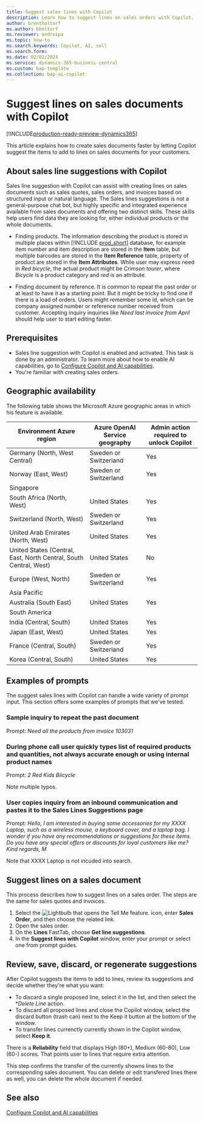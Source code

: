```yaml
---
title: Suggest sales lines with Copilot
description: Learn how to suggest lines on sales orders with Copilot.
author: brentholtorf
ms.author: bholtorf
ms.reviewer: andreipa
ms.topic: how-to
ms.search.keywords: Copilot, AI, sell
ms.search.form:
ms.date: 02/02/2024
ms.service: dynamics-365-business-central
ms.custom: bap-template
ms.collection: bap-ai-copilot
---
```


# Suggest lines on sales documents with Copilot

[!INCLUDE[production-ready-preview-dynamics365](includes/production-ready-preview-dynamics365.md)]

This article explains how to create sales documents faster by letting Copilot suggest the items to add to lines on sales documents for your customers.

## About sales line suggestions with Copilot

Sales line suggestion with Copilot can assist with creating lines on sales documents such as sales quotes, sales orders, and invoices based on structured input or natural language. The Sales lines suggestions is not a general-purpose chat bot, but highly specific and integrated experience available from sales documents and offering two distinct skills. These skills help users find data they are looking for, either individual products or the whole documents.

* Finding products.
The information describing the product is stored in multiple places within [!INCLUDE [prod_short](includes/prod_short.md)] database, for example item number and item description are stored in the **Item** table, but multiple barcodes are stored in the **Item Reference** table, property of product are stored in the **Item Attributes**. While user may express need in *Red bicycle*, the actual product might be *Crimson tourer*, where *Bicycle* is a product category and *red* is an attribute.

* Finding document by reference.
It is common to repeat the past order or at least to have it as a starting point. But it might be tricky to find one if there is a load of orders. Users might remember some id, which can be company assigned number or reference number received from customer. Accepting inquiry inquiries like *Need last invoice from April* should help user to start editing faster.

## Prerequisites

* Sales line suggestion with Copilot is enabled and activated. This task is done by an administrator. To learn more about how to enable AI capabilities, go to [Configure Copilot and AI capabilities](enable-ai.md).
* You're familiar with creating sales orders.

## Geographic availability

The following table shows the Microsoft Azure geographic areas in which his feature is available.


|Environment Azure region  |Azure OpenAI Service geography   |Admin action required to unlock Copilot  |
|---------|---------|---------|
|Germany (North, West Central)     | Sweden or Switzerland        |  Yes       |
|Norway (East, West)     | Sweden or Switzerland        | Yes     |
|Singapore     |         |         |
|South Africa (North, West)     |   United States      |   Yes      |
|Switzerland (North, West)     |  Sweden or Switzerland       |    Yes     |
|United Arab Emirates (North, West)     |    United States     |   Yes     |
|United States (Central, East, North Central, South Central, West)     |   United States      |   No      |
|Europe (West, North)     |   Sweden or Switzerland      |   Yes      |
|Asia Pacific     |         |         |
|Australia (South East)     |   United States      |    Yes     |
|South America     |         |         |
|India (Central, South)     |    United States     |   Yes      |
|Japan (East, West)     |    United States     |    Yes     |
|France (Central, South)     |    Sweden or Switzerland     |    Yes     |
|Korea (Central, South)     |    United States     |    Yes     |

## Examples of prompts

The suggest sales lines with Copilot can handle a wide variety of prompt input. This section offers some examples of prompts that we've tested.

### Sample inquiry to repeat the past document
Prompt: *Need all the products from invoice 103031*

### During phone call user quickly types list of required products and quantities, not always accurate enough or using internal product names
Prompt: *2 Red Kids Biicycle*

Note multiple typos. 

### User copies inquiry from an inbound communication and pastes it to the Sales Lines Suggestions page
Prompt: *Hello, I am interested in buying some accessories for my XXXX Laptop, such as a wireless mouse, a keyboard cover, and a laptop bag. I wonder if you have any recommendations or suggestions for these items. Do you have any special offers or discounts for loyal customers like me? Kind regards, M*

Note that XXXX Laptop is not incuded into search.

## Suggest lines on a sales document

This process describes how to suggest lines on a sales order. The steps are the same for sales quotes and invoices.

1. Select the ![Lightbulb that opens the Tell Me feature.](media/ui-search/search_small.png "Tell me what you want to do") icon, enter **Sales Order**, and then choose the related link.
1. Open the sales order.
1. On the **Lines** FastTab, choose **Get line suggestions**.
1. In the **Suggest lines with Copilot** window, enter your prompt or select one from prompt guides.

## Review, save, discard, or regenerate suggestions

After Copilot suggests the items to add to lines, review its suggestions and decide whether they're what you want:
* To discard a single proposed line, select it in the list, and then select the **Delete Line* action.
* To discard all proposed lines and close the Copilot window, select the discard button (trash can) next to the Keep it button at the bottom of the window.
* To transfer lines currenctly currently shown in the Copilot window, select **Keep it**. 

There is a **Reliability** field that displays High (80+), Medium (60-80), Low (60-) scores. That points user to lines that require extra attention. 

This step confirms the transfer of the currently showns lines to the corresponding sales document. You can delete or edit transfered lines there as well, you can delete the whole document if needed.

## See also

[Configure Copilot and AI capabilities](enable-ai.md)
